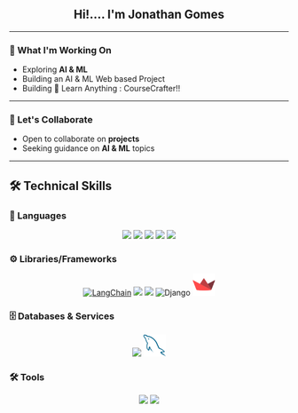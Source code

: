## <div align="center">Hi!.... I'm Jonathan Gomes</div>  

---

### 🔭 What I'm Working On
- Exploring **AI & ML**  
- Building an AI & ML Web based Project
- Building 🚀 Learn Anything : CourseCrafter!!

---

### 💬 Let's Collaborate  
- Open to collaborate on **projects**  
- Seeking guidance on **AI & ML** topics  

---

## 🛠 Technical Skills  
### 🚀 Languages  
<p align="center">
  <img src="https://img.shields.io/badge/c-%2300599C.svg?style=for-the-badge&logo=c&logoColor=white" />
  <img src="https://img.shields.io/badge/Python-14354C?style=for-the-badge&logo=python&logoColor=yellow" />
  <img src="https://img.shields.io/badge/html5-%23E34F26.svg?style=for-the-badge&logo=html5&logoColor=white" />
  <img src="https://img.shields.io/badge/css3-%231572B6.svg?style=for-the-badge&logo=css3&logoColor=white" />
  <img src="https://img.shields.io/badge/JavaScript-F7DF1E?style=for-the-badge&logo=javascript&logoColor=black" />
</p>

### ⚙️ Libraries/Frameworks  
<p align="center">
  <a href="https://www.langchain.com/"><img src="https://lancedb.github.io/lancedb/assets/langchain.png" alt="LangChain" height=50 style="margin-top: 25px;" ></a>
  <img src="https://img.shields.io/badge/FastAPI-005571?style=for-the-badge&logo=fastapi&logoColor=white" />
  <img src="https://img.shields.io/badge/Flask-005571?style=for-the-badge&logo=flask&logoColor=white%22" />
  <img src="https://img.shields.io/badge/Django-092E20?style=for-the-badge&logo=django&logoColor=white" alt="Django">
  <img src="https://github.com/devicons/devicon/blob/v2.16.0/icons/streamlit/streamlit-original.svg" alt="Streamlit" height=40>



  
  

 
</p>

### 🗄 Databases & Services  
<p align="center">
  <img src="https://img.shields.io/badge/PostgreSQL-316192?style=for-the-badge&logo=postgresql&logoColor=white" />
  <img src="https://github.com/devicons/devicon/blob/master/icons/mysql/mysql-original.svg" alt="MySql" height=40>
</p>


### 🛠 Tools  
<p align="center">
  <img src="https://img.shields.io/badge/Visual%20Studio%20Code-0078d7.svg?style=for-the-badge&logo=visual-studio-code&logoColor=white" />
  <img src="https://img.shields.io/badge/docker-2496ED?style=for-the-badge&logo=docker&logoColor=white" />
</p>

